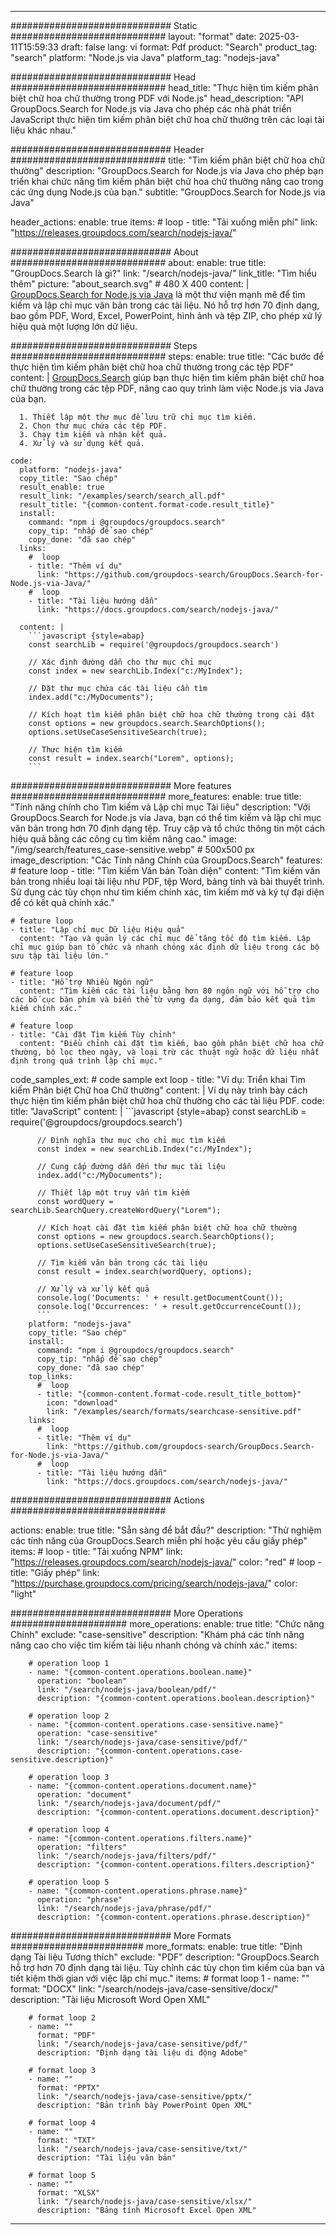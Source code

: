 
---
############################# Static ############################
layout: "format"
date:  2025-03-11T15:59:33
draft: false
lang: vi
format: Pdf
product: "Search"
product_tag: "search"
platform: "Node.js via Java"
platform_tag: "nodejs-java"

############################# Head ############################
head_title: "Thực hiện tìm kiếm phân biệt chữ hoa chữ thường trong PDF với Node.js"
head_description: "API GroupDocs.Search for Node.js via Java cho phép các nhà phát triển JavaScript thực hiện tìm kiếm phân biệt chữ hoa chữ thường trên các loại tài liệu khác nhau."

############################# Header ############################
title: "Tìm kiếm phân biệt chữ hoa chữ thường" 
description: "GroupDocs.Search for Node.js via Java cho phép bạn triển khai chức năng tìm kiếm phân biệt chữ hoa chữ thường nâng cao trong các ứng dụng Node.js của bạn."
subtitle: "GroupDocs.Search for Node.js via Java" 

header_actions:
  enable: true
  items:
    #  loop
    - title: "Tải xuống miễn phí"
      link: "https://releases.groupdocs.com/search/nodejs-java/"
      
############################# About ############################
about:
    enable: true
    title: "GroupDocs.Search là gì?"
    link: "/search/nodejs-java/"
    link_title: "Tìm hiểu thêm"
    picture: "about_search.svg" # 480 X 400
    content: |
       [GroupDocs.Search for Node.js via Java](/search/nodejs-java/) là một thư viện mạnh mẽ để tìm kiếm và lập chỉ mục văn bản trong các tài liệu. Nó hỗ trợ hơn 70 định dạng, bao gồm PDF, Word, Excel, PowerPoint, hình ảnh và tệp ZIP, cho phép xử lý hiệu quả một lượng lớn dữ liệu.

############################# Steps ############################
steps:
    enable: true
    title: "Các bước để thực hiện tìm kiếm phân biệt chữ hoa chữ thường trong các tệp PDF"
    content: |
      [GroupDocs.Search](/search/nodejs-java/) giúp bạn thực hiện tìm kiếm phân biệt chữ hoa chữ thường trong các tệp PDF, nâng cao quy trình làm việc Node.js via Java của bạn.
      
      1. Thiết lập một thư mục để lưu trữ chỉ mục tìm kiếm.
      2. Chọn thư mục chứa các tệp PDF.
      3. Chạy tìm kiếm và nhận kết quả.
      4. Xử lý và sử dụng kết quả.
   
    code:
      platform: "nodejs-java"
      copy_title: "Sao chép"
      result_enable: true
      result_link: "/examples/search/search_all.pdf"
      result_title: "{common-content.format-code.result_title}"
      install:
        command: "npm i @groupdocs/groupdocs.search"
        copy_tip: "nhấp để sao chép"
        copy_done: "đã sao chép"
      links:
        #  loop
        - title: "Thêm ví dụ"
          link: "https://github.com/groupdocs-search/GroupDocs.Search-for-Node.js-via-Java/"
        #  loop
        - title: "Tài liệu hướng dẫn"
          link: "https://docs.groupdocs.com/search/nodejs-java/"
          
      content: |
        ```javascript {style=abap}
        const searchLib = require('@groupdocs/groupdocs.search')

        // Xác định đường dẫn cho thư mục chỉ mục
        const index = new searchLib.Index("c:/MyIndex");

        // Đặt thư mục chứa các tài liệu cần tìm
        index.add("c:/MyDocuments");

        // Kích hoạt tìm kiếm phân biệt chữ hoa chữ thường trong cài đặt
        const options = new groupdocs.search.SearchOptions();
        options.setUseCaseSensitiveSearch(true);

        // Thực hiện tìm kiếm
        const result = index.search("Lorem", options);
        ```            

############################# More features ############################
more_features:
  enable: true
  title: "Tính năng chính cho Tìm kiếm và Lập chỉ mục Tài liệu"
  description: "Với GroupDocs.Search for Node.js via Java, bạn có thể tìm kiếm và lập chỉ mục văn bản trong hơn 70 định dạng tệp. Truy cập và tổ chức thông tin một cách hiệu quả bằng các công cụ tìm kiếm nâng cao."
  image: "/img/search/features_case-sensitive.webp" # 500x500 px
  image_description: "Các Tính năng Chính của GroupDocs.Search"
  features:
    # feature loop
    - title: "Tìm kiếm Văn bản Toàn diện"
      content: "Tìm kiếm văn bản trong nhiều loại tài liệu như PDF, tệp Word, bảng tính và bài thuyết trình. Sử dụng các tùy chọn như tìm kiếm chính xác, tìm kiếm mờ và ký tự đại diện để có kết quả chính xác."

    # feature loop
    - title: "Lập chỉ mục Dữ liệu Hiệu quả"
      content: "Tạo và quản lý các chỉ mục để tăng tốc độ tìm kiếm. Lập chỉ mục giúp bạn tổ chức và nhanh chóng xác định dữ liệu trong các bộ sưu tập tài liệu lớn."

    # feature loop
    - title: "Hỗ trợ Nhiều Ngôn ngữ"
      content: "Tìm kiếm các tài liệu bằng hơn 80 ngôn ngữ với hỗ trợ cho các bố cục bàn phím và biến thể từ vựng đa dạng, đảm bảo kết quả tìm kiếm chính xác."

    # feature loop
    - title: "Cài đặt Tìm kiếm Tùy chỉnh"
      content: "Điều chỉnh cài đặt tìm kiếm, bao gồm phân biệt chữ hoa chữ thường, bộ lọc theo ngày, và loại trừ các thuật ngữ hoặc dữ liệu nhất định trong quá trình lập chỉ mục."
      
  code_samples_ext:
    # code sample ext loop
    - title: "Ví dụ: Triển khai Tìm kiếm Phân biệt Chữ hoa Chữ thường"
      content: |
        Ví dụ này trình bày cách thực hiện tìm kiếm phân biệt chữ hoa chữ thường cho các tài liệu PDF.
      code:
        title: "JavaScript"
        content: |
          ```javascript {style=abap}
          const searchLib = require('@groupdocs/groupdocs.search')
          
          // Định nghĩa thư mục cho chỉ mục tìm kiếm
          const index = new searchLib.Index("c:/MyIndex");
              
          // Cung cấp đường dẫn đến thư mục tài liệu
          index.add("c:/MyDocuments");

          // Thiết lập một truy vấn tìm kiếm
          const wordQuery = searchLib.SearchQuery.createWordQuery("Lorem");

          // Kích hoạt cài đặt tìm kiếm phân biệt chữ hoa chữ thường
          const options = new groupdocs.search.SearchOptions();
          options.setUseCaseSensitiveSearch(true);

          // Tìm kiếm văn bản trong các tài liệu
          const result = index.search(wordQuery, options);
          
          // Xử lý và xử lý kết quả
          console.log('Documents: ' + result.getDocumentCount());
          console.log('Occurrences: ' + result.getOccurrenceCount());
          ```
        platform: "nodejs-java"
        copy_title: "Sao chép"
        install:
          command: "npm i @groupdocs/groupdocs.search"
          copy_tip: "nhấp để sao chép"
          copy_done: "đã sao chép"
        top_links:
          #  loop
          - title: "{common-content.format-code.result_title_bottom}"
            icon: "download"
            link: "/examples/search/formats/searchcase-sensitive.pdf"
        links:
          #  loop
          - title: "Thêm ví dụ"
            link: "https://github.com/groupdocs-search/GroupDocs.Search-for-Node.js-via-Java/"
          #  loop
          - title: "Tài liệu hướng dẫn"
            link: "https://docs.groupdocs.com/search/nodejs-java/"
            

            


############################# Actions ############################

actions:
  enable: true
  title: "Sẵn sàng để bắt đầu?"
  description: "Thử nghiệm các tính năng của GroupDocs.Search miễn phí hoặc yêu cầu giấy phép"
  items:
    #  loop
    - title: "Tải xuống NPM"
      link: "https://releases.groupdocs.com/search/nodejs-java/"
      color: "red"
        #  loop
    - title: "Giấy phép"
      link: "https://purchase.groupdocs.com/pricing/search/nodejs-java/"
      color: "light"


############################# More Operations #####################
more_operations:
    enable: true
    title: "Chức năng Chính"
    exclude: "case-sensitive"
    description: "Khám phá các tính năng nâng cao cho việc tìm kiếm tài liệu nhanh chóng và chính xác."
    items: 
          
        # operation loop 1
        - name: "{common-content.operations.boolean.name}"
          operation: "boolean"
          link: "/search/nodejs-java/boolean/pdf/"
          description: "{common-content.operations.boolean.description}"

        # operation loop 2
        - name: "{common-content.operations.case-sensitive.name}"
          operation: "case-sensitive"
          link: "/search/nodejs-java/case-sensitive/pdf/"
          description: "{common-content.operations.case-sensitive.description}"

        # operation loop 3
        - name: "{common-content.operations.document.name}"
          operation: "document"
          link: "/search/nodejs-java/document/pdf/"
          description: "{common-content.operations.document.description}"

        # operation loop 4
        - name: "{common-content.operations.filters.name}"
          operation: "filters"
          link: "/search/nodejs-java/filters/pdf/"
          description: "{common-content.operations.filters.description}"

        # operation loop 5
        - name: "{common-content.operations.phrase.name}"
          operation: "phrase"
          link: "/search/nodejs-java/phrase/pdf/"
          description: "{common-content.operations.phrase.description}"
          
        
          
############################# More Formats ########################
more_formats:
    enable: true
    title: "Định dạng Tài liệu Tương thích"
    exclude: "PDF"
    description: "GroupDocs.Search hỗ trợ hơn 70 định dạng tài liệu. Tùy chỉnh các tùy chọn tìm kiếm của bạn và tiết kiệm thời gian với việc lập chỉ mục."
    items: 
        # format loop 1
        - name: ""
          format: "DOCX"
          link: "/search/nodejs-java/case-sensitive/docx/"
          description: "Tài liệu Microsoft Word Open XML"
          
        # format loop 2
        - name: ""
          format: "PDF"
          link: "/search/nodejs-java/case-sensitive/pdf/"
          description: "Định dạng tài liệu di động Adobe"
          
        # format loop 3
        - name: ""
          format: "PPTX"
          link: "/search/nodejs-java/case-sensitive/pptx/"
          description: "Bản trình bày PowerPoint Open XML"

        # format loop 4
        - name: ""
          format: "TXT"
          link: "/search/nodejs-java/case-sensitive/txt/"
          description: "Tài liệu văn bản"
          
        # format loop 5
        - name: ""
          format: "XLSX"
          link: "/search/nodejs-java/case-sensitive/xlsx/"
          description: "Bảng tính Microsoft Excel Open XML"
  

---